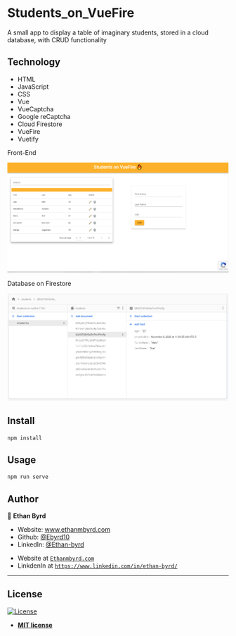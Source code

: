 # Students_on_VueFire
A small app to display a table of imaginary students, stored in a cloud database, with CRUD functionality

## Technology
	
* HTML
* JavaScript
* CSS
* Vue
* VueCaptcha
* Google reCaptcha
* Cloud Firestore
* VueFire
* Vuetify

Front-End

![students_vuefire](students_vuefire.png)


Database on Firestore

![firestore_db](firestore_db.PNG)

## Install

```sh
npm install
```

## Usage

```sh
npm run serve
```

## Author

👤 **Ethan Byrd**

* Website: www.ethanmbyrd.com
* Github: [@Ebyrd10](https://github.com/Ebyrd10)
* LinkedIn: [@Ethan-byrd](https://linkedin.com/in/Ethan-byrd)

- Website at <a href="http://www.Ethanmbyrd.com" target="_blank">`Ethanmbyrd.com`</a>
- LinkdenIn at <a href="https://www.linkedin.com/in/ethan-byrd/" target="_blank">`https://www.linkedin.com/in/ethan-byrd/`</a>

---

## License

[![License](http://img.shields.io/:license-mit-blue.svg?style=flat-square)](http://badges.mit-license.org)

- **[MIT license](http://opensource.org/licenses/mit-license.php)**
